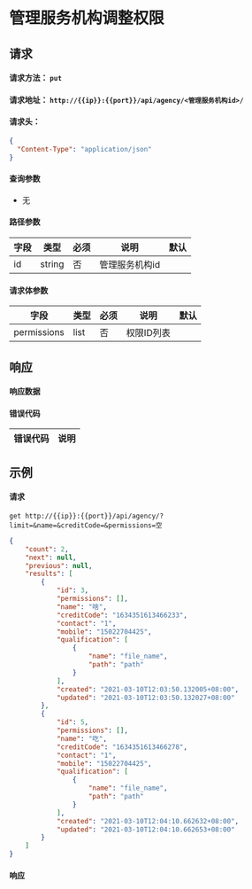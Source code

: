 # 管理服务机构调整权限

## 请求

#### 请求方法： `put`

#### 请求地址： `http://{{ip}}:{{port}}/api/agency/<管理服务机构id>/`

#### 请求头：

```json
{
  "Content-Type": "application/json"
}
```

#### 查询参数

* 无

#### 路径参数

| 字段               | 类型   | 必须 | 说明                           | 默认 |
| ------------------ | ------ | ---- | ------------------------------ | ---- |
|id|string|否|管理服务机构id|


#### 请求体参数

| 字段               | 类型   | 必须 | 说明                           | 默认 |
| ------------------ | ------ | ---- | ------------------------------ | ---- |
|permissions|list|否|权限ID列表|



## 响应

#### 响应数据

#### 错误代码

| 错误代码 | 说明             |
| -------- | ---------------- |


## 示例

#### 请求

`get http://{{ip}}:{{port}}/api/agency/?limit=&name=&creditCode=&permissions=空`
```json
{
	"count": 2,
	"next": null,
	"previous": null,
	"results": [
		{
			"id": 3,
			"permissions": [],
			"name": "啥",
			"creditCode": "1634351613466233",
			"contact": "1",
			"mobile": "15022704425",
			"qualification": [
				{
					"name": "file_name",
					"path": "path"
				}
			],
			"created": "2021-03-10T12:03:50.132005+08:00",
			"updated": "2021-03-10T12:03:50.132027+08:00"
		},
		{
			"id": 5,
			"permissions": [],
			"name": "吃",
			"creditCode": "1634351613466278",
			"contact": "1",
			"mobile": "15022704425",
			"qualification": [
				{
					"name": "file_name",
					"path": "path"
				}
			],
			"created": "2021-03-10T12:04:10.662632+08:00",
			"updated": "2021-03-10T12:04:10.662653+08:00"
		}
	]
}
```

#### 响应

```json

```

